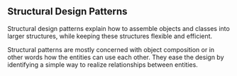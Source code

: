 ## Structural Design Patterns

Structural design patterns explain how to assemble objects and classes into larger structures, while keeping these structures flexible and efficient.

Structural patterns are mostly concerned with object composition or in other words how the entities can use each other.
They ease the design by identifying a simple way to realize relationships between entities.
 